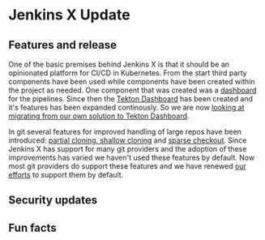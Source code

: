# Jenkins X Update

## Features and release

One of the basic premises behind Jenkins X is that it should be an opinionated platform for CI/CD in Kubernetes. From the start third party components have been used while components have been created within the project as needed. One component that was created was a [dashboard](https://github.com/jenkins-x/jx-pipelines-visualizer) for the pipelines. Since then the [Tekton Dashboard](https://tekton.dev/docs/dashboard/) has been created and it's features has been expanded continously. So we are now [looking at migrating from our own solution to Tekton Dashboard](https://github.com/jenkins-x/enhancements/issues/49). 

In git several features for improved handling of large repos have been introduced: [partial cloning, shallow cloning](https://github.blog/open-source/git/get-up-to-speed-with-partial-clone-and-shallow-clone/) and [sparse checkout](https://github.blog/open-source/git/bring-your-monorepo-down-to-size-with-sparse-checkout/). Since Jenkins X has support for many git providers and the adoption of these improvements has varied we haven't used these features by default. Now most git providers do support these features and we have renewed [our efforts](https://github.com/jenkins-x/jx/issues/8240) to support them by default.

## Security updates

<!-- New security processes or checks, vulnerabilities -->

## Fun facts

<!-- Any other news the project would like to share -->

